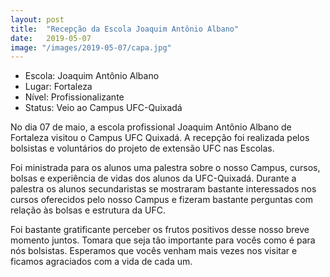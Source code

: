 ```yaml
---
layout: post
title:  "Recepção da Escola Joaquim Antônio Albano"
date:   2019-05-07
image: "/images/2019-05-07/capa.jpg"
---
```


- Escola: Joaquim Antônio Albano
- Lugar: Fortaleza
- Nível:  Profissionalizante 
- Status: Veio ao Campus UFC-Quixadá 

No dia 07 de maio, a escola profissional Joaquim Antônio Albano de Fortaleza visitou o Campus UFC Quixadá. A recepção foi realizada pelos bolsistas e voluntários do projeto de extensão UFC nas Escolas.

Foi ministrada para os alunos uma palestra sobre o nosso Campus, cursos, bolsas e experiência de vidas dos alunos da UFC-Quixadá. Durante a palestra os alunos secundaristas se mostraram bastante interessados nos cursos oferecidos pelo nosso Campus e fizeram bastante perguntas com relação às bolsas e estrutura da UFC. 

Foi bastante gratificante perceber os frutos positivos desse nosso breve momento juntos. Tomara que seja tão importante para vocês como é para nós bolsistas. Esperamos que vocês venham mais vezes nos visitar e ficamos agraciados com a vida de cada um.